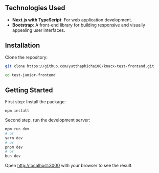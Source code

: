 ## Technologies Used

- **Next.js with TypeScript**: For web application development.
- **Bootstrap**: A front-end library for building responsive and visually appealing user interfaces.

## Installation

Clone the repository:

```bash
git clone https://github.com/yutthaphichai08/knacx-test-frontend.git

cd test-junior-frontend
```

## Getting Started

First step: Install the package:

```bash
npm install
```

Second step, run the development server:

```bash
npm run dev
# or
yarn dev
# or
pnpm dev
# or
bun dev
```

Open [http://localhost:3000](http://localhost:3000) with your browser to see the result.
